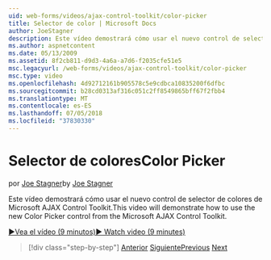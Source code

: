 ```yaml
---
uid: web-forms/videos/ajax-control-toolkit/color-picker
title: Selector de color | Microsoft Docs
author: JoeStagner
description: Este vídeo demostrará cómo usar el nuevo control de selector de colores de Microsoft AJAX Control Toolkit.
ms.author: aspnetcontent
ms.date: 05/13/2009
ms.assetid: 8f2cb811-d9d3-4a6a-a7d6-f2035cfe51e5
msc.legacyurl: /web-forms/videos/ajax-control-toolkit/color-picker
msc.type: video
ms.openlocfilehash: 4d92712161b905578c5e9cdbca10835200f6dfbc
ms.sourcegitcommit: b28cd0313af316c051c2ff8549865bff67f2fbb4
ms.translationtype: MT
ms.contentlocale: es-ES
ms.lasthandoff: 07/05/2018
ms.locfileid: "37830330"
---
```

<a name="color-picker"></a><span data-ttu-id="6b62a-103">Selector de colores</span><span class="sxs-lookup"><span data-stu-id="6b62a-103">Color Picker</span></span>
====================
<span data-ttu-id="6b62a-104">por [Joe Stagner](https://github.com/JoeStagner)</span><span class="sxs-lookup"><span data-stu-id="6b62a-104">by [Joe Stagner](https://github.com/JoeStagner)</span></span>

<span data-ttu-id="6b62a-105">Este vídeo demostrará cómo usar el nuevo control de selector de colores de Microsoft AJAX Control Toolkit.</span><span class="sxs-lookup"><span data-stu-id="6b62a-105">This video will demonstrate how to use the new Color Picker control from the Microsoft AJAX Control Toolkit.</span></span>

[<span data-ttu-id="6b62a-106">&#9654;Vea el vídeo (9 minutos)</span><span class="sxs-lookup"><span data-stu-id="6b62a-106">&#9654; Watch video (9 minutes)</span></span>](https://channel9.msdn.com/Blogs/ASP-NET-Site-Videos/color-picker)

> [!div class="step-by-step"]
> <span data-ttu-id="6b62a-107">[Anterior](control-extenders.md)
> [Siguiente](combo-box.md)</span><span class="sxs-lookup"><span data-stu-id="6b62a-107">[Previous](control-extenders.md)
[Next](combo-box.md)</span></span>
